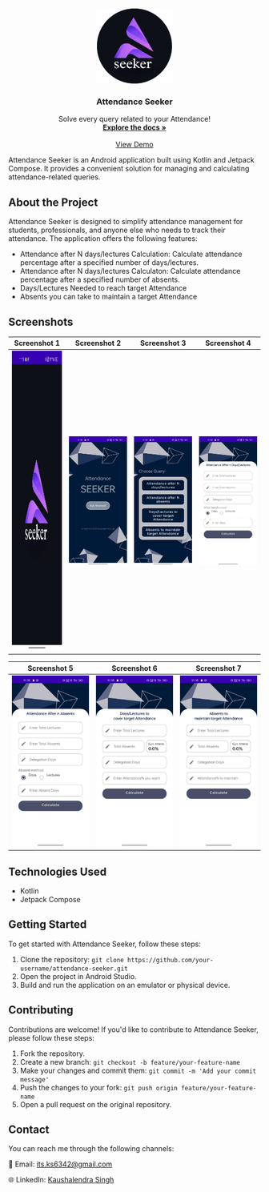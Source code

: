 <!-- Improved compatibility of back to top link: See: https://github.com/othneildrew/Best-README-Template/pull/73 -->
<a name="readme-top"></a>

<!-- PROJECT LOGO -->
<br />
<div align="center">
  <a href="https://github.com/its-ks/Attendance_Seeker">
    <img src="Images\logo.png" alt="Logo" width="150" height="150">
  </a>

  <h3 align="center">Attendance Seeker</h3>

  <p align="center">
    Solve every query related to your Attendance!
    <br />
    <a href="https://github.com/its-ks/Attendance_Seeker"><strong>Explore the docs »</strong></a>
    <br />
    <br />
    <a href="https://github.com/its-ks/Attendance_Seeker">View Demo</a>
  </p>
</div>

Attendance Seeker is an Android application built using Kotlin and Jetpack Compose. It provides a convenient solution for managing and calculating attendance-related queries.

## About the Project

Attendance Seeker is designed to simplify attendance management for students, professionals, and anyone else who needs to track their attendance. The application offers the following features:

- Attendance after N days/lectures Calculation: Calculate attendance percentage after a specified number of days/lectures.
- Attendance after N days/lectures Calculaton: Calculate attendance percentage after a specified number of absents.
- Days/Lectures Needed to reach target Attendance
- Absents you can take to maintain a target Attendance
  
## Screenshots

| Screenshot 1 | Screenshot 2 | Screenshot 3 | Screenshot 4 |
|--------------|--------------|--------------|--------------|
| <img src="Images/1.jpg" alt="Screenshot 1" width="300" height="600"/> | ![Screenshot 2](Images/2.jpg) | ![Screenshot 3](Images/3.jpg) | ![Screenshot 4](Images/4.jpg) |

| Screenshot 5 | Screenshot 6 | Screenshot 7 |
|--------------|--------------|--------------|
| ![Screenshot 5](Images/5.jpg) | ![Screenshot 6](Images/6.jpg) | ![Screenshot 7](Images/7.jpg) |


## Technologies Used

- Kotlin
- Jetpack Compose

## Getting Started

To get started with Attendance Seeker, follow these steps:

1. Clone the repository: `git clone https://github.com/your-username/attendance-seeker.git`
2. Open the project in Android Studio.
3. Build and run the application on an emulator or physical device.

## Contributing

Contributions are welcome! If you'd like to contribute to Attendance Seeker, please follow these steps:

1. Fork the repository.
2. Create a new branch: `git checkout -b feature/your-feature-name`
3. Make your changes and commit them: `git commit -m 'Add your commit message'`
4. Push the changes to your fork: `git push origin feature/your-feature-name`
5. Open a pull request on the original repository.


## Contact

You can reach me through the following channels:

📧 Email: its.ks6342@gmail.com

🌐 LinkedIn: [Kaushalendra Singh](https://www.linkedin.com/in/kaushalendra-singh-281a57215/)


